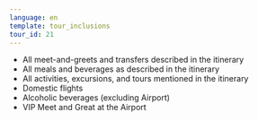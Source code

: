 ```yaml
---
language: en
template: tour_inclusions
tour_id: 21
---
```

*   All meet\-and\-greets and transfers described in the itinerary
*   All meals and beverages as described in the itinerary
*   All activities, excursions, and tours mentioned in the itinerary
*   Domestic flights
*   Alcoholic beverages (excluding Airport)
*   VIP Meet and Great at the Airport
